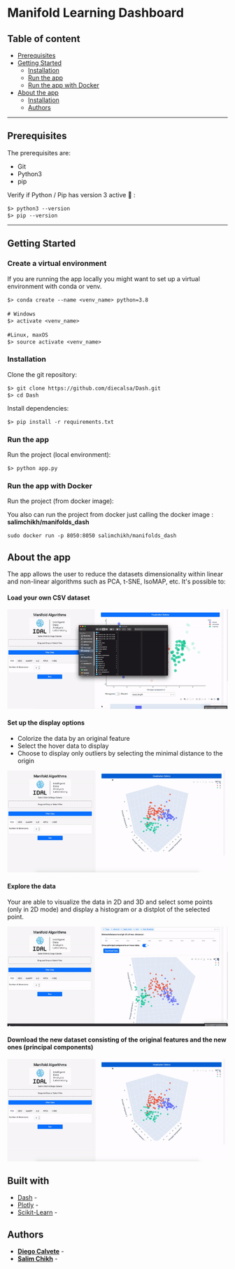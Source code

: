 # Manifold Learning Dashboard


## Table of content

- [Prerequisites](#prerequisites)
- [Getting Started](#getting-started)
  - [Installation](#installation)
  - [Run the app](#run-the-app)
  - [Run the app with Docker](#Docker)
- [About the app](#about-the-app)
  - [Installation](#Built-with)
  - [Authors](#Authors)


----

## Prerequisites 

The prerequisites are:

- Git
- Python3
- pip

Verify if Python / Pip has version 3 active :snake: :

```
$> python3 --version
$> pip --version
```

----

## Getting Started


### **Create a virtual environment**

If you are running the app locally you might want to set up a virtual environment with conda or venv.

```
$> conda create --name <venv_name> python=3.8

# Windows
$> activate <venv_name>

#Linux, maxOS
$> source activate <venv_name>
```


### **Installation**

Clone the git repository:
```
$> git clone https://github.com/diecalsa/Dash.git
$> cd Dash
```

Install dependencies:
```
$> pip install -r requirements.txt
```

### **Run the app**

Run the project (local environment):
```
$> python app.py
```

### **Run the app with Docker** 

Run the project (from docker image):

You also can run the project from docker just calling the docker image : **salimchikh/manifolds_dash**
```
sudo docker run -p 8050:8050 salimchikh/manifolds_dash  
 ```

## About the app

The app allows the user to reduce the datasets dimensionality within linear and non-linear algorithms such as PCA, t-SNE, IsoMAP, etc.
It's possible to:

#### Load your own CSV dataset

![Upload](https://github.com/diecalsa/Dash/blob/develop/src/upload_data.gif)


#### Set up the display options
* Colorize the data by an original feature
* Select the hover data to display 
* Choose to display only outliers by selecting the minimal distance to the origin

![Download](https://github.com/diecalsa/Dash/blob/develop/src/download_data.gif)

#### Explore the data
Your are able to visualize the data in 2D and 3D and select some points (only in 2D mode) and display a histogram or a distplot of the selected point.

![explore](https://github.com/diecalsa/Dash/blob/develop/src/explore_data.gif)


#### Download the new dataset consisting of the original features and the new ones (principal components)

![Download](https://github.com/diecalsa/Dash/blob/develop/src/download_data.gif)




## Built with

* [Dash](https://dash.plotly.com/) -
* [Plotly](https://plotly.com/) - 
* [Scikit-Learn](https://scikit-learn.org/stable/) -


## Authors

* **[Diego Calvete](https://www.linkedin.com/in/diego-calvete-010532b5/)** -
* **[Salim Chikh](https://www.linkedin.com/in/salim-chikh-48b679109/)** - 
